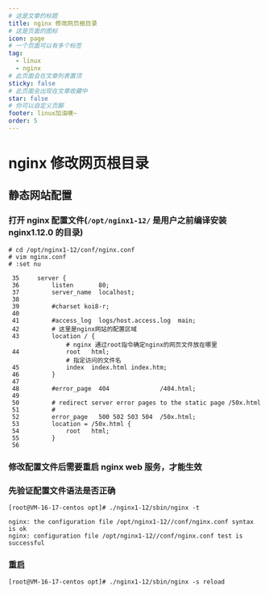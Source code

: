 ```yaml
---
# 这是文章的标题
title: nginx 修改网页根目录
# 这是页面的图标
icon: page
# 一个页面可以有多个标签
tag:
  - linux
  - nginx
# 此页面会在文章列表置顶
sticky: false
# 此页面会出现在文章收藏中
star: false
# 你可以自定义页脚
footer: linux加油噢~
order: 5
---
```


# nginx 修改网页根目录

## 静态网站配置

### 打开 nginx 配置文件(`/opt/nginx1-12/` 是用户之前编译安装 nginx1.12.0 的目录)

```
# cd /opt/nginx1-12/conf/nginx.conf
# vim nginx.conf
# :set nu
```

```
 35     server {
 36         listen       80;
 37         server_name  localhost;
 38
 39         #charset koi8-r;
 40
 41         #access_log  logs/host.access.log  main;
 42         # 这里是nginx网站的配置区域
 43         location / {
                # nginx 通过root指令确定nginx的网页文件放在哪里
 44             root   html;
                # 指定访问的文件名
 45             index  index.html index.htm;
 46         }
 47
 48         #error_page  404              /404.html;
 49
 50         # redirect server error pages to the static page /50x.html
 51         #
 52         error_page   500 502 503 504  /50x.html;
 53         location = /50x.html {
 54             root   html;
 55         }
 56
```

### 修改配置文件后需要重启 nginx web 服务，才能生效

### 先验证配置文件语法是否正确

```
[root@VM-16-17-centos opt]# ./nginx1-12/sbin/nginx -t
```

```
nginx: the configuration file /opt/nginx1-12//conf/nginx.conf syntax is ok
nginx: configuration file /opt/nginx1-12//conf/nginx.conf test is successful
```

### 重启

```
[root@VM-16-17-centos opt]# ./nginx1-12/sbin/nginx -s reload
```
